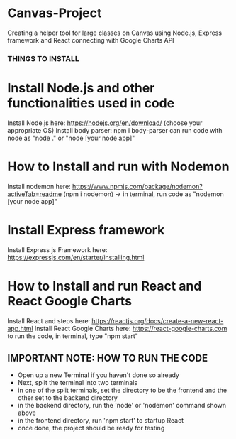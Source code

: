# Canvas-Project
Creating a helper tool for large classes on Canvas using Node.js, Express framework and React connecting with Google Charts API


### THINGS TO INSTALL ###
# Install Node.js and other functionalities used in code
Install Node.js here: https://nodejs.org/en/download/ (choose your appropriate OS)
Install body parser: npm i body-parser
can run code with node as "node ." or "node [your node app]"

# How to Install and run with Nodemon
Install nodemon here: https://www.npmjs.com/package/nodemon?activeTab=readme
(npm i nodemon) -> in terminal, run code as "nodemon [your node app]"

# Install Express framework
Install Express js Framework here: https://expressjs.com/en/starter/installing.html 

# How to Install and run React and React Google Charts
Install React and steps here: https://reactjs.org/docs/create-a-new-react-app.html 
Install React Google Charts here: https://react-google-charts.com
to run the code, in terminal, type "npm start"

## IMPORTANT NOTE:  HOW TO RUN THE CODE
- Open up a new Terminal if you haven't done so already
- Next, split the terminal into two terminals
- in one of the split terminals, set the directory to be the frontend and the other set to the backend directory
- in the backend directory, run the 'node' or 'nodemon' command shown above
- in the frontend directory, run 'npm start' to startup React
- once done, the project should be ready for testing



